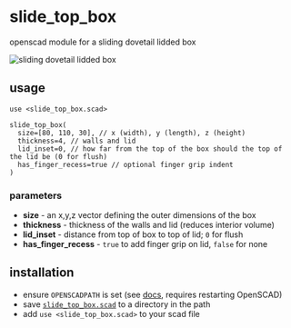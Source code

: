 # slide_top_box
openscad module for a sliding dovetail lidded box

![sliding dovetail lidded box][thumbnail]

## usage

```
use <slide_top_box.scad>

slide_top_box(
  size=[80, 110, 30], // x (width), y (length), z (height)
  thickness=4, // walls and lid
  lid_inset=0, // how far from the top of the box should the top of the lid be (0 for flush)
  has_finger_recess=true // optional finger grip indent
)
```

### parameters

- **size** - an x,y,z vector defining the outer dimensions of the box
- **thickness** - thickness of the walls and lid (reduces interior volume)
- **lid_inset** - distance from top of box to top of lid; `0` for flush
- **has_finger_recess** - `true` to add finger grip on lid, `false` for none

## installation

- ensure `OPENSCADPATH` is set (see [docs][openscadpath], requires restarting OpenSCAD)
- save [`slide_top_box.scad`][slide_top_box] to a directory in the path
- add `use <slide_top_box.scad>` to your scad file



[openscadpath]: https://en.wikibooks.org/wiki/OpenSCAD_User_Manual/Libraries#Library_Locations "OpenSCAD User Manual / Libraries"
[slide_top_box]: ./slide_top_box.scad "slide top box scad module"
[thumbnail]: ./slide_top_box_defaults.png "rendering of the slide top box with default parameter values"